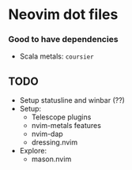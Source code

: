 # Neovim dot files

### Good to have dependencies

* Scala metals: `coursier`

## TODO

- Setup statusline and winbar (??)
- Setup:
	- Telescope plugins
	- nvim-metals features
	- nvim-dap
	- dressing.nvim
- Explore:
	- mason.nvim
